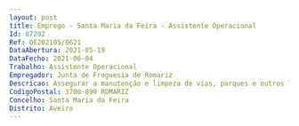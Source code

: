 ```yaml
--- 
layout: post
title: Emprego - Santa Maria da Feira - Assistente Operacional
Id: 87292
Ref: OE202105/0621
DataAbertura: 2021-05-19
DataFecho: 2021-06-04
Trabalho: Assistente Operacional
Empregador: Junta de Freguesia de Romariz
Descricao: Assegurar a manutenção e limpeza de vias, parques e outros locais públicos e todos os serviços relacionados com as necessidades da autarquia não especificadas, de caracter manual, exigindo principalmente esforço físico e conhecimentos práticos enquadrados em diretivas gerais bem definidas, sendo responsável pelos equipamentos sob a sua guarda e pela sua correta utilização. Trabalhos no cemitério, nomeadamente inumações, trasladações e outros necessários à solicitação da Entidade
CodigoPostal: 3700-890 ROMARIZ
Concelho: Santa Maria da Feira
Distrito: Aveiro
--- 
```


